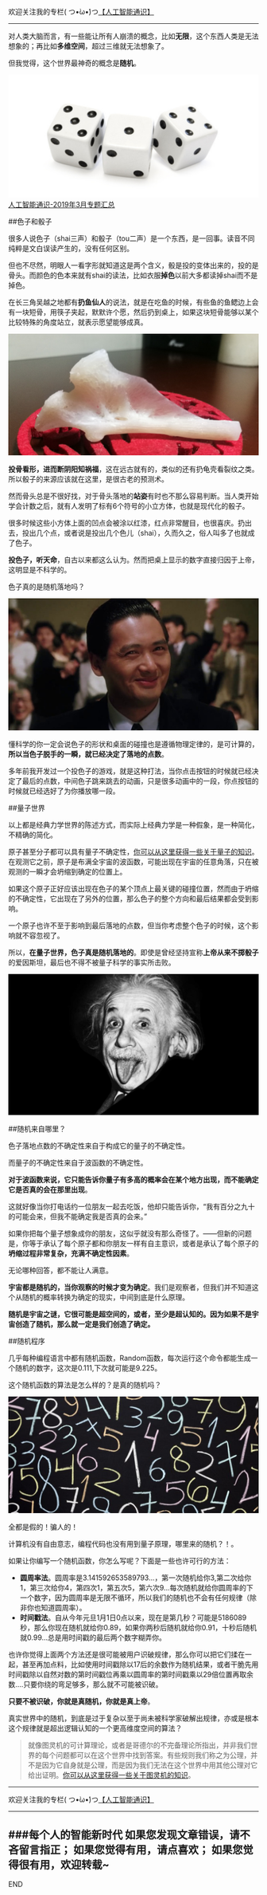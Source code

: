 欢迎关注我的专栏( つ•̀ω•́)つ[【人工智能通识】](https://www.jianshu.com/c/e9a7b7b7024d)

---

对人类大脑而言，有一些能让所有人崩溃的概念，比如**无限**，这个东西人类是无法想象的；再比如**多维空间**，超过三维就无法想象了。

但我觉得，这个世界最神奇的概念是**随机**。

![](imgs/4324074-aa9701701d872387.png?imageMogr2/auto-orient/strip%7CimageView2/2/w/1240)
[人工智能通识-2019年3月专题汇总](https://www.jianshu.com/p/72685b77cfff)


##色子和骰子

很多人说色子（shai三声）和骰子（tou二声）是一个东西，是一回事。读音不同纯粹是文白误读产生的，没有任何区别。

但也不尽然，明眼人一看字形就知道这是两个含义，骰是投的变体出来的，投的是骨头。而颜色的色本来就有shai的读法，比如衣服**掉色**以前大多都读掉shai而不是掉色。

在长三角吴越之地都有**扔鱼仙人**的说法，就是在吃鱼的时候，有些鱼的鱼鳃边上会有一块短骨，用筷子夹起，默默许个愿，然后扔到桌上，如果这块短骨能够以某个比较特殊的角度站立，就表示愿望能够成真。

![](imgs/4324074-105cd99059e41d3e.png?imageMogr2/auto-orient/strip%7CimageView2/2/w/1240)

**投骨看形，进而断阴阳知祸福**，这在远古就有的，类似的还有扔龟壳看裂纹之类。所以骰子的来源应该就在这里，是很古老的预测术。

然而骨头总是不很好找，对于骨头落地的**站姿**有时也不那么容易判断。当人类开始学会计数之后，就有人发明了标有6个符号的小立方体，也就是现代化的骰子。

很多时候这些小方体上面的凹点会被涂以红漆，红点非常醒目，也很喜庆。扔出去，投出几个点，或者说是投出几个色儿（shai），久而久之，俗人叫多了也就成了色子。

**投色子，听天命**，自古以来都这么认为。然而把桌上显示的数字直接归因于上帝，这明显是不科学的。

色子真的是随机落地吗？

![](imgs/4324074-5c1ec4561773786b.png?imageMogr2/auto-orient/strip%7CimageView2/2/w/1240)

懂科学的你一定会说色子的形状和桌面的碰撞也是遵循物理定律的，是可计算的，**所以当色子脱手的一瞬，就已经决定了落地的点数**。

多年前我开发过一个投色子的游戏，就是这种打法，当你点击按钮的时候就已经决定了最后的点数，中间色子跳来跳去的动画，只是很多动画中的一段，你点按钮的时候就已经选好了为你播放哪一段。


##量子世界

以上都是经典力学世界的陈述方式，而实际上经典力学是一种假象，是一种简化，不精确的简化。

原子甚至分子都可以具有量子不确定性，[你可以从这里获得一些关于量子的知识](https://www.jianshu.com/p/e89a095b9a20)。在观测它之前，原子是布满全宇宙的波函数，可能出现在宇宙的任意角落，只在被观测的一瞬才会坍缩到确定的位置上。

如果这个原子正好应该出现在色子的某个顶点上最关键的碰撞位置，然而由于坍缩的不确定性，它出现在了另外的位置，那么色子的整个方向和最后结果都会受到影响。

一个原子也许不至于影响到最后落地的点数，但当你考虑整个色子的时候，这个影响就不容忽视了。

所以，**在量子世界，色子真是随机落地的**。即使是曾经坚持宣称**上帝从来不掷骰子**的爱因斯坦，最后也不得不被量子科学的事实所击败。

![](imgs/4324074-034244d784582f6e.png?imageMogr2/auto-orient/strip%7CimageView2/2/w/1240)



##随机来自哪里？

色子落地点数的不确定性来自于构成它的量子的不确定性。

而量子的不确定性来自于波函数的不确定性。

**对于波函数来说，它只能告诉你量子有多高的概率会在某个地方出现，而不能确定它是否真的会在那里出现**。

这就好像当你打电话约一位朋友一起去吃饭，他却只能告诉你，“我有百分之九十的可能会来，但我不能确定我是否真的会来。”

如果你把每个量子想象成你的朋友，这似乎就没有那么奇怪了。——但新的问题是，你等于承认了每个原子都和你朋友一样有自主意识，或者是承认了每个原子的**坍缩过程非常复杂，充满不确定性因素**。

无论哪种回答，都不能让人满意。

**宇宙都是随机的，当你观察的时候才变为确定**。我们是观察者，但我们并不知道这个从随机的概率转换为确定的现实，中间到底是什么原理。

**随机是宇宙之谜，它很可能是超空间的，或者，至少是超认知的。因为如果不是宇宙创造了随机，那么就一定是我们创造了确定。**

##随机程序

几乎每种编程语言中都有随机函数，Random函数，每次运行这个命令都能生成一个随机的数字，这次是0.111,下次就可能是9.225。

这个随机函数的算法是怎么样的？是真的随机吗？

![](imgs/4324074-e85f2d89b204ff4c.png?imageMogr2/auto-orient/strip%7CimageView2/2/w/1240)


全都是假的！骗人的！

计算机没有自由意志，编程代码也没有用到量子原理，哪里来的随机？！。

如果让你编写一个随机函数，你怎么写呢？下面是一些也许可行的方法：

- **圆周率法**。圆周率是3.141592653589793...，第一次随机给你3,第二次给你1，第三次给你4，第四次1，第五次5，第六次9...每次随机就给你圆周率的下一个数字，因为圆周率是无限不循环，所以我们的随机也不会有任何规律（除非你也知道圆周率）。
- **时间戳法**。自从今年元旦1月1日0点以来，现在是第几秒？可能是5186089秒，那么你现在随机就给你0.89，如果你两秒后随机就给你0.91，十秒后随机就0.99...总是用时间戳的最后两个数字糊弄你。

也许你觉得上面两个方法还是很可能被用户识破规律，那么你可以把它们揉在一起，甚至再加点料，比如使用时间戳除以17后的余数作为随机结果，或者干脆先用时间戳除以自然对数的第时间戳位再乘以圆周率的第时间戳乘以29倍位置再取余数....只要你绕的弯足够多，那么就不可能被识破。

**只要不被识破，你就是真随机，你就是真上帝**。

真实世界中的随机，到底是过于复杂以至于尚未被科学家破解出规律，亦或是根本这个规律就是超出逻辑认知的一个更高维度空间的算法？

>就像图灵机的可计算理论，或者是哥德尔的不完备理论所指出，并非我们世界的每个问题都可以在这个世界中找到答案。有些规则我们称之为公理，并不是因为它自身就是公理，而是因为我们无法在这个世界中用其他公理对它给出证明。[你可以从这里获得一些关于图灵机的知识](https://www.jianshu.com/p/e89a095b9a20)。






---
欢迎关注我的专栏( つ•̀ω•́)つ[【人工智能通识】](https://www.jianshu.com/c/e9a7b7b7024d)

---
###每个人的智能新时代
如果您发现文章错误，请不吝留言指正；
如果您觉得有用，请点喜欢；
如果您觉得很有用，欢迎转载~
---
END